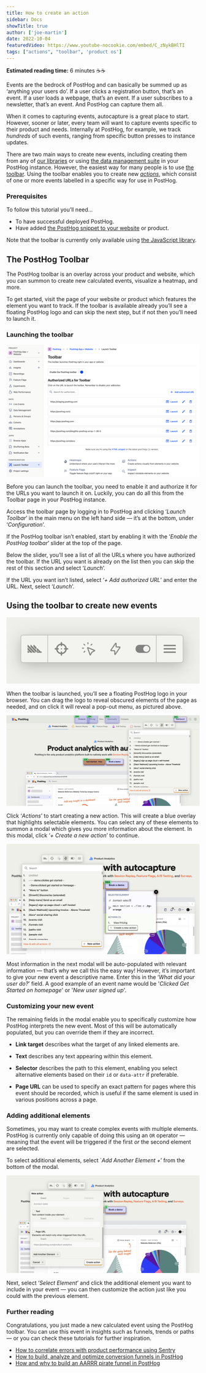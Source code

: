 ```yaml
---
title: How to create an action
sidebar: Docs
showTitle: true
author: ['joe-martin']
date: 2022-10-04
featuredVideo: https://www.youtube-nocookie.com/embed/C_zNykBHlTI
tags: ["actions", "toolbar", 'product os']
---
```


**Estimated reading time:** 6 minutes ☕☕

Events are the bedrock of PostHog and can basically be summed up as ‘anything your users do’. If a user clicks a registration button, that’s an event. If a user loads a webpage, that’s an event. If a user subscribes to a newsletter, that’s an event. And PostHog can capture them all.

When it comes to capturing events, autocapture is a great place to start. However, sooner or later, every team will want to capture events specific to their product and needs. Internally at PostHog, for example, we track _hundreds_ of such events, ranging from specific button presses to instance updates.

There are two main ways to create new events, including creating them from any of [our libraries](/docs/integrate/libraries) or using [the data management suite](/manual/data-management) in your PostHog instance. However, the easiest way for many people is to use [the toolbar](/manual/toolbar). Using the toolbar enables you to create new [_actions_](/manual/actions), which consist of one or more events labelled in a specific way for use in PostHog. 

### Prerequisites
To follow this tutorial you’ll need…

- To have successful deployed PostHog. 
- Have added [the PostHog snippet to your website](/docs/integrate?tab=snippet) or product. 

Note that the toolbar is currently only available using [the JavaScript library](/docs/integrate/client/js). 

## The PostHog Toolbar
The PostHog toolbar is an overlay across your product and website, which you can summon to create new calculated events, visualize a heatmap, and more.

To get started, visit the page of your website or product which features the element you want to track. If the toolbar is available already you’ll see a floating PostHog logo and can skip the next step, but if not then you’ll need to launch it. 

### Launching the toolbar
![Launching the toolbar](../images/tutorials/custom-events-the-easy-way/how-to-create-custom-events-posthog.png)

Before you can launch the toolbar, you need to enable it and authorize it for the URLs you want to launch it on. Luckily, you can do all this from the Toolbar page in your PostHog instance.

Access the toolbar page by logging in to PostHog and clicking ‘_Launch Toolbar_’ in the main menu on the left hand side — it’s at the bottom, under ‘_Configuration_’. 

If the PostHog toolbar isn’t enabled, start by enabling it with the ‘_Enable the PostHog toolbar_’ slider at the top of the page. 

Below the slider, you’ll see a list of all the URLs where you have authorized the toolbar. If the URL you want is already on the list then you can skip the rest of this section and select ‘_Launch_’. 

If the URL you want isn’t listed, select ‘_+ Add authorized URL_’ and enter the URL. Next, select ‘_Launch_’. 

## Using the toolbar to create new events

![Using the toolbar](../images/tutorials/custom-events-the-easy-way/toolbar.png)

When the toolbar is launched, you’ll see a floating PostHog logo in your browser. You can drag the logo to reveal obscured elements of the page as needed, and on click it will reveal a pop-out menu, as pictured above.

![Using the toolbar overlay](../images/tutorials/custom-events-the-easy-way/toolbar-actions.png)

Click ‘_Actions_’ to start creating a new action. This will create a blue overlay that highlights selectable elements. You can select any of these elements to summon a modal which gives you more information about the element. In this modal, click ‘_+ Create a new action_’ to continue.

![create actions the easy way with posthog](../images/tutorials/custom-events-the-easy-way/toolbar-create-action.png)

Most information in the next modal will be auto-populated with relevant information — that’s why we call this the easy way! However, it’s important to give your new event a descriptive name. Enter this in the ‘_What did your user do?_’ field. A good example of an event name would be '_Clicked Get Started on homepage_' or '_New user signed up_'. 

### Customizing your new event
The remaining fields in the modal enable you to specifically customize how PostHog interprets the new event. Most of this will be automatically populated, but you can override them if they are incorrect. 

- **Link target** describes what the target of any linked elements are.
 
- **Text** describes any text appearing within this element. 

- **Selector** describes the path to this element, enabling you select alternative elements based on their `id` or `data-attr` if preferable.
 
- **Page URL** can be used to specify an exact pattern for pages where this event should be recorded, which is useful if the same element is used in various positions across a page.

### Adding additional elements
Sometimes, you may want to create complex events with multiple elements. PostHog is currently only capable of doing this using an `OR` operator — meaning that the event will be triggered if the first _or_ the second element are selected. 

To select additional elements, select `_Add Another Element +_’ from the bottom of the modal. 

![create actions the easy way with posthog](../images/tutorials/custom-events-the-easy-way/multi-element-event-posthog.png)

Next, select ‘_Select Element_’ and click the additional element you want to include in your event — you can then customize the action just like you could with the previous element. 

### Further reading
Congratulations, you just made a new calculated event using the PostHog toolbar. You can use this event in insights such as funnels, trends or paths — or you can check these tutorials for further inspiration. 

- [How to correlate errors with product performance using Sentry](https://posthog.com/tutorials/sentry-plugin-tutorial)
- [How to build, analyze and optimize conversion funnels in PostHog](/tutorials/funnels)
- [How and why to build an AARRR pirate funnel in PostHog](https://posthog.com/blog/aarrr-pirate-funnel)
